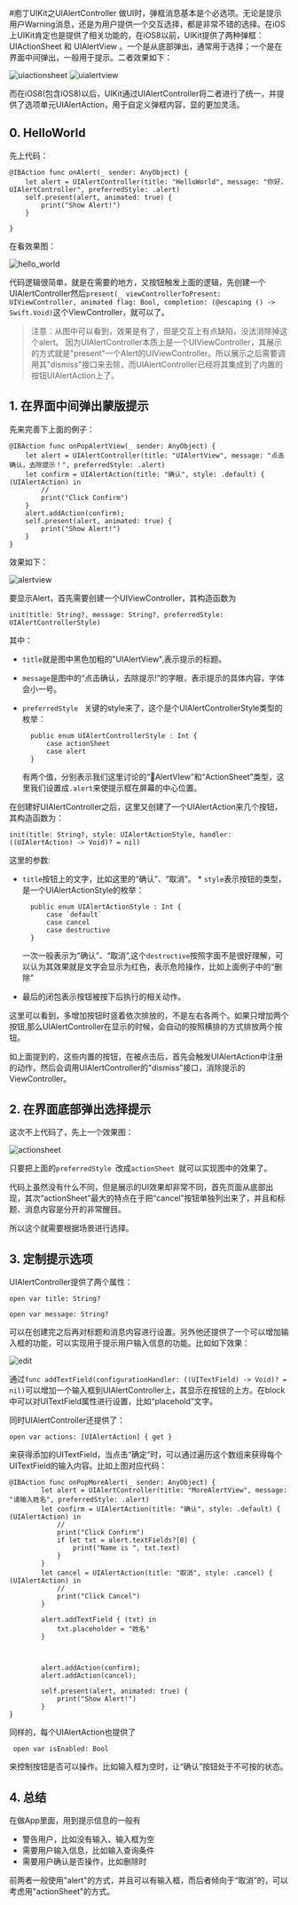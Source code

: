 #庖丁UIKit之UIAlertController
做UI时，弹框消息基本是个必选项。无论是提示用户Warning消息，还是为用户提供一个交互选择，都是非常不错的选择。在iOS上UIKit肯定也是提供了相关功能的，在iOS8以前，UIKit提供了两种弹框： UIActionSheet 和 UIAlertView 。一个是从底部弹出，通常用于选择；一个是在界面中间弹出，一般用于提示。二者效果如下：

![uiactionsheet](http://images.libcz.com:8000/images/blog/iOS/ui/uialert/images/uiactionsheet.png) ![uialertview](http://images.libcz.com:8000/images/blog/iOS/ui/uialert/images/uialertview.png)

而在iOS8(包含iOS8)以后，UIKit通过UIAlertController将二者进行了统一，并提供了选项单元UIAlertAction，用于自定义弹框内容，显的更加灵活。

## 0. HelloWorld
先上代码：

    @IBAction func onAlert(_ sender: AnyObject) {
        let alert = UIAlertController(title: "HelloWorld", message: "你好，UIAlertController", preferredStyle: .alert)
        self.present(alert, animated: true) { 
            print("Show Alert!")
        }
        
    }
    
在看效果图：

![hello_world](http://images.libcz.com:8000/images/blog/iOS/ui/uialert/images/hello_world.png)

代码逻辑很简单，就是在需要的地方，又按钮触发上面的逻辑，先创建一个UIAlertController然后`present(_ viewControllerToPresent: UIViewController, animated flag: Bool, completion: (@escaping () -> Swift.Void)`这个ViewController，就可以了。

> 注意：从图中可以看到，效果是有了，但是交互上有点缺陷，没法消除掉这个alert。
> 因为UIAlertController本质上是一个UIViewController，其展示的方式就是"present"一个Alert的UIViewController。所以展示之后需要调用其"dismiss"接口来去除，而UIAlertController已经将其集成到了内置的按钮UIAlertAction上了。

## 1. 在界面中间弹出蒙版提示
先来完善下上面的例子：

    @IBAction func onPopAlertView(_ sender: AnyObject) {
        let alert = UIAlertController(title: "UIAlertView", message: "点击确认，去除提示！", preferredStyle: .alert)
        let confirm = UIAlertAction(title: "确认", style: .default) { (UIAlertAction) in
            //
            print("Click Confirm")
        }
        alert.addAction(confirm);
        self.present(alert, animated: true) {
            print("Show Alert!")
        }
    }

效果如下：

![alertview](http://images.libcz.com:8000/images/blog/iOS/ui/uialert/images/alertview.png)
    
要显示Alert，首先需要创建一个UIViewController，其构造函数为 

	init(title: String?, message: String?, preferredStyle: UIAlertControllerStyle)
其中：

* `title`就是图中黑色加粗的"UIAlertView",表示提示的标题。
* `message`是图中的“点击确认，去除提示!”的字眼，表示提示的具体内容，字体会小一号。
* `preferredStyle ` 关键的style来了，这个是个UIAlertControllerStyle类型的枚举：

		public enum UIAlertControllerStyle : Int {    
		    case actionSheet
		    case alert
		}
	有两个值，分别表示我们这里讨论的“AlertVIew”和“ActionSheet”类型，这里我们设置成`.alert`来使提示框在屏幕的中心位置。

在创建好UIAlertController之后，这里又创建了一个UIAlertAction来几个按钮，其构造函数为：

	init(title: String?, style: UIAlertActionStyle, handler: ((UIAlertAction) -> Void)? = nil)
这里的参数: 
* `title`按钮上的文字，比如这里的“确认”、“取消”。 * `style`表示按钮的类型，是一个UIAlertActionStyle的枚举：

		public enum UIAlertActionStyle : Int {
		    case `default`
		    case cancel
		    case destructive
		}
	一次一般表示为“确认”、“取消”,这个`destructive`按照字面不是很好理解，可以认为其效果就是文字会显示为红色，表示危险操作，比如上面例子中的“删除”
* 最后的闭包表示按钮被按下后执行的相关动作。	

这里可以看到，多增加按钮时竖着依次排放的，不是左右各两个。如果只增加两个按钮,那么UIAlertController在显示的时候，会自动的按照横排的方式排放两个按钮。

如上面提到的，这些内置的按钮，在被点击后，首先会触发UIAlertAction中注册的动作，然后会调用UIAlertController的"dismiss"接口，消除提示的ViewController。


## 2. 在界面底部弹出选择提示
这次不上代码了，先上一个效果图：

![actionsheet](http://images.libcz.com:8000/images/blog/iOS/ui/uialert/images/actionsheet.png)

只要把上面的`preferredStyle `改成`actionSheet `就可以实现图中的效果了。

代码上虽然没有什么不同，但是展示的UI效果却非常不同，首先页面从底部出现，其次“actionSheet”最大的特点在于把“cancel”按钮单独列出来了，并且和标题、消息内容是分开的非常醒目。

所以这个就需要根据场景进行选择。

## 3. 定制提示选项

UIAlertController提供了两个属性：

    open var title: String?

    open var message: String?
    
可以在创建完之后再对标题和消息内容进行设置。另外他还提供了一个可以增加输入框的功能，可以实现用于提示用户输入信息的功能。比如如下效果：

![edit](http://images.libcz.com:8000/images/blog/iOS/ui/uialert/images/edit.png)

通过`func addTextField(configurationHandler: ((UITextField) -> Void)? = nil)`可以增加一个输入框到UIAlertController上，其显示在按钮的上方。在block中可以对UITextField属性进行设置，比如“placehold”文字。

同时UIAlertController还提供了：

	open var actions: [UIAlertAction] { get }
	
来获得添加的UITextField，当点击“确定”时，可以通过遍历这个数组来获得每个UITextField的输入内容。比如上图对应代码：

	@IBAction func onPopMoreAlert(_ sender: AnyObject) {
	        let alert = UIAlertController(title: "MoreAlertView", message: "请输入姓名", preferredStyle: .alert)
	        let confirm = UIAlertAction(title: "确认", style: .default) { (UIAlertAction) in
	            //
	            print("Click Confirm")
	            if let txt = alert.textFields?[0] {
	                print("Name is ", txt.text)
	            }
	        }
	        let cancel = UIAlertAction(title: "取消", style: .cancel) { (UIAlertAction) in
	            //
	            print("Click Cancel")
	        }
	        
	        alert.addTextField { (txt) in
	            txt.placeholder = "姓名"
	        }
	        
	        
	        
	        alert.addAction(confirm);
	        alert.addAction(cancel);
	        
	        self.present(alert, animated: true) {
	            print("Show Alert!")
	        }
	}

同样的，每个UIAlertAction也提供了

	 open var isEnabled: Bool
	 
来控制按钮是否可以操作。比如输入框为空时，让“确认”按钮处于不可按的状态。

## 4. 总结
在做App里面，用到提示信息的一般有

* 警告用户，比如没有输入、输入框为空
* 需要用户输入信息，比如输入查询条件
* 需要用户确认是否操作，比如删除时

前两者一般使用"alert"的方式，并且可以有输入框，而后者倾向于“取消”的，可以考虑用"actionSheet"的方式。